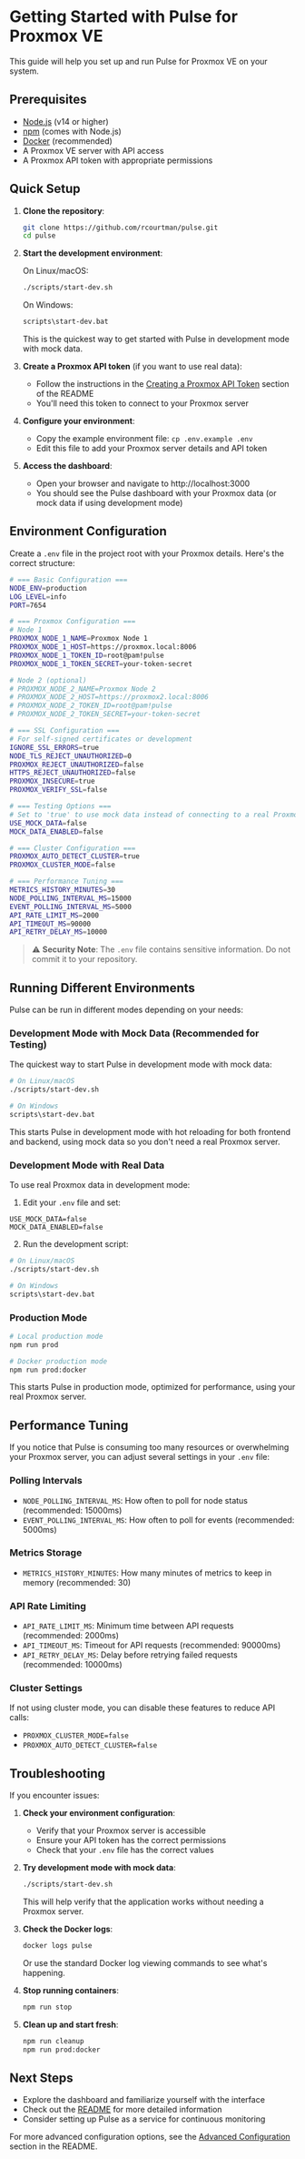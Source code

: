 # Getting Started with Pulse for Proxmox VE

This guide will help you set up and run Pulse for Proxmox VE on your system.

## Prerequisites

- [Node.js](https://nodejs.org/) (v14 or higher)
- [npm](https://www.npmjs.com/) (comes with Node.js)
- [Docker](https://www.docker.com/) (recommended)
- A Proxmox VE server with API access
- A Proxmox API token with appropriate permissions

## Quick Setup

1. **Clone the repository**:
   ```bash
   git clone https://github.com/rcourtman/pulse.git
   cd pulse
   ```

2. **Start the development environment**:
   
   On Linux/macOS:
   ```bash
   ./scripts/start-dev.sh
   ```
   
   On Windows:
   ```bash
   scripts\start-dev.bat
   ```
   
   This is the quickest way to get started with Pulse in development mode with mock data.

3. **Create a Proxmox API token** (if you want to use real data):
   - Follow the instructions in the [Creating a Proxmox API Token](README.md#creating-a-proxmox-api-token) section of the README
   - You'll need this token to connect to your Proxmox server

4. **Configure your environment**:
   - Copy the example environment file: `cp .env.example .env`
   - Edit this file to add your Proxmox server details and API token

5. **Access the dashboard**:
   - Open your browser and navigate to http://localhost:3000
   - You should see the Pulse dashboard with your Proxmox data (or mock data if using development mode)

## Environment Configuration

Create a `.env` file in the project root with your Proxmox details. Here's the correct structure:

```bash
# === Basic Configuration ===
NODE_ENV=production
LOG_LEVEL=info
PORT=7654

# === Proxmox Configuration ===
# Node 1
PROXMOX_NODE_1_NAME=Proxmox Node 1
PROXMOX_NODE_1_HOST=https://proxmox.local:8006
PROXMOX_NODE_1_TOKEN_ID=root@pam!pulse
PROXMOX_NODE_1_TOKEN_SECRET=your-token-secret

# Node 2 (optional)
# PROXMOX_NODE_2_NAME=Proxmox Node 2
# PROXMOX_NODE_2_HOST=https://proxmox2.local:8006
# PROXMOX_NODE_2_TOKEN_ID=root@pam!pulse
# PROXMOX_NODE_2_TOKEN_SECRET=your-token-secret

# === SSL Configuration ===
# For self-signed certificates or development
IGNORE_SSL_ERRORS=true
NODE_TLS_REJECT_UNAUTHORIZED=0
PROXMOX_REJECT_UNAUTHORIZED=false
HTTPS_REJECT_UNAUTHORIZED=false
PROXMOX_INSECURE=true
PROXMOX_VERIFY_SSL=false

# === Testing Options ===
# Set to 'true' to use mock data instead of connecting to a real Proxmox server
USE_MOCK_DATA=false
MOCK_DATA_ENABLED=false

# === Cluster Configuration ===
PROXMOX_AUTO_DETECT_CLUSTER=true
PROXMOX_CLUSTER_MODE=false

# === Performance Tuning ===
METRICS_HISTORY_MINUTES=30
NODE_POLLING_INTERVAL_MS=15000
EVENT_POLLING_INTERVAL_MS=5000
API_RATE_LIMIT_MS=2000
API_TIMEOUT_MS=90000
API_RETRY_DELAY_MS=10000
```

> ⚠️ **Security Note**: The `.env` file contains sensitive information. Do not commit it to your repository.

## Running Different Environments

Pulse can be run in different modes depending on your needs:

### Development Mode with Mock Data (Recommended for Testing)

The quickest way to start Pulse in development mode with mock data:

```bash
# On Linux/macOS
./scripts/start-dev.sh

# On Windows
scripts\start-dev.bat
```

This starts Pulse in development mode with hot reloading for both frontend and backend, using mock data so you don't need a real Proxmox server.

### Development Mode with Real Data

To use real Proxmox data in development mode:

1. Edit your `.env` file and set:
```
USE_MOCK_DATA=false
MOCK_DATA_ENABLED=false
```

2. Run the development script:
```bash
# On Linux/macOS
./scripts/start-dev.sh

# On Windows
scripts\start-dev.bat
```

### Production Mode

```bash
# Local production mode
npm run prod

# Docker production mode
npm run prod:docker
```

This starts Pulse in production mode, optimized for performance, using your real Proxmox server.

## Performance Tuning

If you notice that Pulse is consuming too many resources or overwhelming your Proxmox server, you can adjust several settings in your `.env` file:

### Polling Intervals
- `NODE_POLLING_INTERVAL_MS`: How often to poll for node status (recommended: 15000ms)
- `EVENT_POLLING_INTERVAL_MS`: How often to poll for events (recommended: 5000ms)

### Metrics Storage
- `METRICS_HISTORY_MINUTES`: How many minutes of metrics to keep in memory (recommended: 30)

### API Rate Limiting
- `API_RATE_LIMIT_MS`: Minimum time between API requests (recommended: 2000ms)
- `API_TIMEOUT_MS`: Timeout for API requests (recommended: 90000ms)
- `API_RETRY_DELAY_MS`: Delay before retrying failed requests (recommended: 10000ms)

### Cluster Settings
If not using cluster mode, you can disable these features to reduce API calls:
- `PROXMOX_CLUSTER_MODE=false`
- `PROXMOX_AUTO_DETECT_CLUSTER=false`

## Troubleshooting

If you encounter issues:

1. **Check your environment configuration**:
   - Verify that your Proxmox server is accessible
   - Ensure your API token has the correct permissions
   - Check that your `.env` file has the correct values

2. **Try development mode with mock data**:
   ```bash
   ./scripts/start-dev.sh
   ```
   This will help verify that the application works without needing a Proxmox server.

3. **Check the Docker logs**:
   ```bash
   docker logs pulse
   ```
   Or use the standard Docker log viewing commands to see what's happening.

4. **Stop running containers**:
   ```bash
   npm run stop
   ```

5. **Clean up and start fresh**:
   ```bash
   npm run cleanup
   npm run prod:docker
   ```

## Next Steps

- Explore the dashboard and familiarize yourself with the interface
- Check out the [README](README.md) for more detailed information
- Consider setting up Pulse as a service for continuous monitoring

For more advanced configuration options, see the [Advanced Configuration](README.md#-advanced-configuration) section in the README. 
